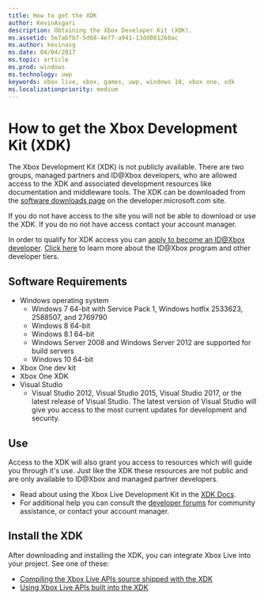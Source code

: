 ```yaml
---
title: How to get the XDK
author: KevinAsgari
description: Obtaining the Xbox Developer Kit (XDK).
ms.assetid: 5e7abfb7-5d68-4e77-a941-13dd081268ac
ms.author: kevinasg
ms.date: 04/04/2017
ms.topic: article
ms.prod: windows
ms.technology: uwp
keywords: xbox live, xbox, games, uwp, windows 10, xbox one, xdk
ms.localizationpriority: medium
---
```


# How to get the Xbox Development Kit (XDK)

The Xbox Development Kit (XDK) is not publicly available. There are two groups, managed partners and ID@Xbox developers, who are allowed access to the XDK and associated development resources like documentation and middleware tools. The XDK can be downloaded from the [software downloads page](https://developer.microsoft.com/en-us/games/xbox/partner/resources-softwaredownloads) on the developer.microsoft.com site.

If you do not have access to the site you will not be able to download or use the XDK. If you do no not have access contact your account manager.

In order to qualify for XDK access you can [apply to become an ID@Xbox developer](https://www.xbox.com/en-us/Developers/id).
[Click here](../developer-program-overview.md) to learn more about the ID@Xbox program and other developer tiers.

## Software Requirements

- Windows operating system
    - Windows 7 64-bit with Service Pack 1, Windows hotfix 2533623, 2588507, and 2769790
    - Windows 8 64-bit
    - Windows 8.1 64-bit
    - Windows Server 2008 and Windows Server 2012 are supported for build servers
    - Windows 10 64-bit
- Xbox One dev kit
- Xbox One XDK
- Visual Studio
	- Visual Studio 2012, Visual Studio 2015, Visual Studio 2017, or the latest release of Visual Studio. The latest version of Visual Studio will give you access to the most current updates for development and security.

## Use

Access to the XDK will also grant you access to resources which will guide you through it's use. Just like the XDK these resources are not public and are only available to ID@Xbox and managed partner developers.

- Read about using the Xbox Live Development Kit in the [XDK Docs](https://developer.microsoft.com/en-us/games/xbox/partner/development-documentation).
- For additional help you can consult the [developer forums](https://forums.xboxlive.com/index.html) for community assistance, or contact your account manager.

## Install the XDK

After downloading and installing the XDK, you can integrate Xbox Live into your project.  See one of these:
- [Compiling the Xbox Live APIs source shipped with the XDK](compile-the-xdk-xbox-live-api-source.md)
- [Using Xbox Live APIs built into the XDK](using-xbox-live-apis-built-into-the-xdk.md)